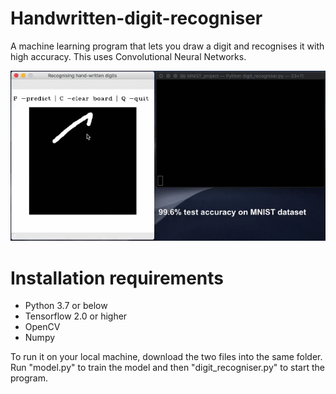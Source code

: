 # Handwritten-digit-recogniser
A machine learning program that lets you draw a digit and recognises it with high accuracy. This uses Convolutional Neural Networks.

![](digit_recogniser.gif)

# Installation requirements
- Python 3.7 or below
- Tensorflow 2.0 or higher
- OpenCV
- Numpy

To run it on your local machine, download the two files into the same folder. Run "model.py" to train the model and then "digit_recogniser.py" to start the program.
